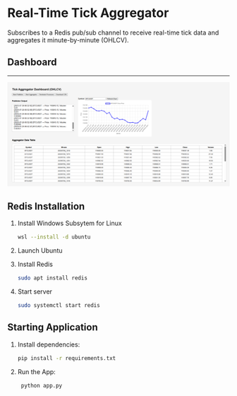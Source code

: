 # Real-Time Tick Aggregator

Subscribes to a Redis pub/sub channel to receive real-time tick data and aggregates it minute-by-minute (OHLCV).

## Dashboard
---
![alt text](public/image.png)

## Redis Installation

1. Install Windows Subsytem for Linux 
   ```bash
   wsl --install -d ubuntu

2. Launch Ubuntu

3. Install Redis 
   ```bash
   sudo apt install redis

4. Start server
   ```bash
   sudo systemctl start redis

## Starting Application

1. Install dependencies:
   ```bash
   pip install -r requirements.txt

2. Run the App:
   ```bash
    python app.py
